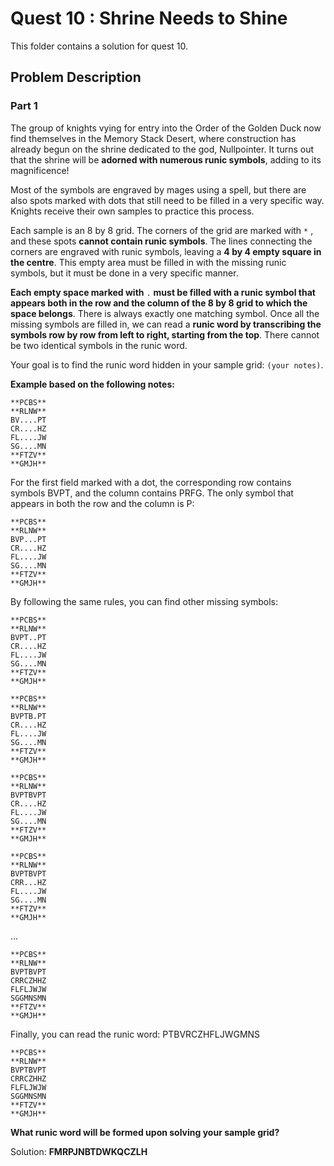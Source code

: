 # Quest 10 : Shrine Needs to Shine

This folder contains a solution for quest 10.

## Problem Description

### Part 1

The group of knights vying for entry into the Order of the Golden Duck now find themselves in the Memory Stack Desert, where construction has already begun on the shrine dedicated to the god, Nullpointer. It turns out that the shrine will be **adorned with numerous runic symbols**, adding to its magnificence!

Most of the symbols are engraved by mages using a spell, but there are also spots marked with dots that still need to be filled in a very specific way. Knights receive their own samples to practice this process.

Each sample is an 8 by 8 grid. The corners of the grid are marked with `*` , and these spots **cannot contain runic symbols**. The lines connecting the corners are engraved with runic symbols, leaving a **4 by 4 empty square in the centre**. This empty area must be filled in with the missing runic symbols, but it must be done in a very specific manner.

**Each empty space marked with** `.`  **must be filled with a runic symbol that appears both in the row and the column of the 8 by 8 grid to which the space belongs**. There is always exactly one matching symbol. Once all the missing symbols are filled in, we can read a **runic word by transcribing the symbols row by row from left to right, starting from the top**. There cannot be two identical symbols in the runic word.

Your goal is to find the runic word hidden in your sample grid: `(your notes)`.

**Example based on the following notes:**
```
**PCBS**
**RLNW**
BV....PT
CR....HZ
FL....JW
SG....MN
**FTZV**
**GMJH**
```
For the first field marked with a dot, the corresponding row contains symbols BVPT, and the column contains PRFG. The only symbol that appears in both the row and the column is P:
```
**PCBS**
**RLNW**
BVP...PT
CR....HZ
FL....JW
SG....MN
**FTZV**
**GMJH**
```
By following the same rules, you can find other missing symbols:
```
**PCBS**
**RLNW**
BVPT..PT
CR....HZ
FL....JW
SG....MN
**FTZV**
**GMJH**
```

```
**PCBS**
**RLNW**
BVPTB.PT
CR....HZ
FL....JW
SG....MN
**FTZV**
**GMJH**
```

```
**PCBS**
**RLNW**
BVPTBVPT
CR....HZ
FL....JW
SG....MN
**FTZV**
**GMJH**
```

```
**PCBS**
**RLNW**
BVPTBVPT
CRR...HZ
FL....JW
SG....MN
**FTZV**
**GMJH**
```
   ...   
```
**PCBS**
**RLNW**
BVPTBVPT
CRRCZHHZ
FLFLJWJW
SGGMNSMN
**FTZV**
**GMJH**
```
Finally, you can read the runic word: PTBVRCZHFLJWGMNS
```
**PCBS**
**RLNW**
BVPTBVPT
CRRCZHHZ
FLFLJWJW
SGGMNSMN
**FTZV**
**GMJH**
```
**What runic word will be formed upon solving your sample grid?**

Solution: **FMRPJNBTDWKQCZLH**